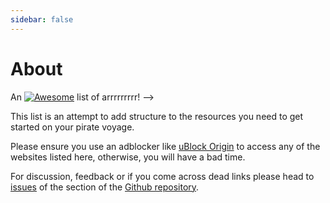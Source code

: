 ```yaml
---
sidebar: false
---
```


# About

An [![Awesome](https://awesome.re/badge.svg)](https://awesome.re) list of arrrrrrrrr! -->

This list is an attempt to add structure to the resources you need to get started on your pirate voyage.

Please ensure you use an adblocker like [uBlock Origin](https://github.com/gorhill/uBlock) to access any of the websites listed here, otherwise, you will have a bad time.

For discussion, feedback or if you come across dead links please head to [issues](https://github.com/maximousblk/piracy/issues/new) of the section of the [Github repository](https://github.com/maximousblk/piracy).